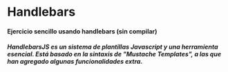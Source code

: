 # Handlebars
#### Ejercicio sencillo usando handlebars (sin compilar) 
##### HandlebarsJS es un sistema de plantillas Javascript y una herramienta esencial. Está basado en la sintaxis de "Mustache Templates", a las que han agregado algunas funcionalidades extra.
